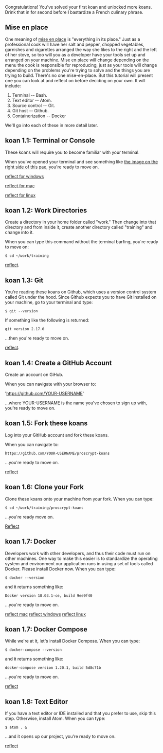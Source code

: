 Congratulations! You've solved your first koan and unlocked more koans. Drink that in for second before I bastardize a French culinary phrase.

## Mise en place

One meaning of [mise en place](https://en.wikipedia.org/wiki/Mise_en_place) is "everything in its place." Just as a professional cook will have her salt and pepper, chopped vegetables, garnishes and cigarettes arranged the way she likes to the right and the left of her stove, so too will you as a developer have your tools set up and arranged on your machine. Mise en place will change depending on the menu the cook is responsible for reproducing, just as your tools will change depending on the problems you're trying to solve and the things you are trying to build. There's no one mise-en-place. But this tutorial will present one you can look at and reflect on before deciding on your own. It will include:

1. Terminal -- Bash.
2. Text editor -- Atom.
3. Source control -- Git.
4. Git host -- Github.
5. Containerization -- Docker

We'll go into each of these in more detail later.

## koan 1.1: Terminal or Console

These koans will require you to become familiar with your terminal.

When you've opened your terminal and see something like [the image on the right side of this pae](https://en.wikipedia.org/wiki/Bash_), you're ready to move on.

[reflect for windows](https://duckduckgo.com/?q=how+do+open+terminal+on+windows&t=h_&ia=web)

[reflect for mac](https://duckduckgo.com/?q=how+do+open+terminal+on+mac&t=h_&ia=web)

[reflect for linux](https://duckduckgo.com/?q=how+do+open+terminal+on+linux&t=h_&ia=web)


## koan 1.2: Work Directories

Create a directory in your home folder called "work." Then change into that directory and from inside it, create another directory called "training" and change into it.

When you can type this command without the terminal barfing, you're ready to move on:

`$ cd ~/work/training`

[reflect](http://mally.stanford.edu/~sr/computing/basic-unix.html).  

## koan 1.3: Git

You're reading these koans on Github, which uses a version control system called Git under the hood. Since Github expects you to have Git installed on your machine, go to your terminal and type:

`$ git --version`

If something like the following is returned:

`git version 2.17.0`

...then you're ready to move on.

[reflect](https://git-scm.com/book/en/v2/Getting-Started-Installing-Git).

## koan 1.4: Create a GitHub Account

Create an account on GiHub.

When you can navigate with your browser to:

'https://github.com/YOUR-USERNAME'

...where YOUR-USERNAME is the name you've chosen to sign up with, you're ready to move on.

## koan 1.5: Fork these koans

Log into your GitHub account and fork these koans.

When you can navigate to:

`https://github.com/YOUR-USERNAME/proscrypt-koans`

...you're ready to move on.

[reflect](https://help.github.com/articles/fork-a-repo/)

## koan 1.6: Clone your Fork

Clone these koans onto your machine from your fork. When you can type:

`$ cd ~/work/training/proscrypt-koans`

...you're ready move on.

[Reflect](https://help.github.com/articles/cloning-a-repository/)

## koan 1.7: Docker

Developers work with other developers, and thus their code must run on other machines. One way to make this easier is to standardize the operating system and environment our application runs in using a set of tools called Docker. Please install Docker now. When you can type:

`$ docker --version`

and it returns something like:

`Docker version 18.03.1-ce, build 9ee9f40`

...you're ready to move on.

[reflect mac](https://docs.docker.com/docker-for-mac/install/)
[reflect windows](https://docs.docker.com/docker-for-windows/install/)
[reflect linux](https://docs.docker.com/engine/installation/linux/)

## koan 1.7: Docker Compose

While we're at it, let's install Docker Compose. When you can type:

`$ docker-compose --version`

and it returns something like:

`docker-compose version 1.20.1, build 5d8c71b`

...you're ready to move on.

[reflect](https://docs.docker.com/v17.09/compose/install/)

## koan 1.8: Text Editor

If you have a text editor or IDE installed and that you prefer to use, skip this step. Otherwise, install Atom. When you can type:

`$ atom . &`

...and it opens up our project, you're ready to move on.

[reflect](https://flight-manual.atom.io/getting-started/sections/installing-atom/)
